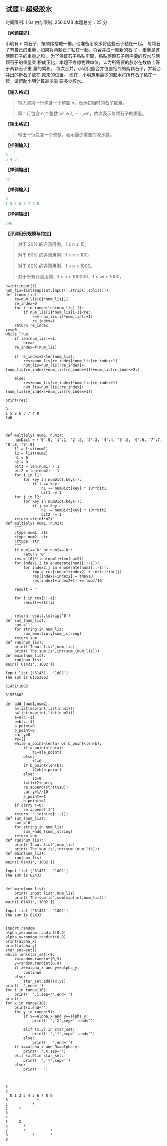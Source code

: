 ## 试题 I: 超级胶水

时间限制: 1.0s 内存限制: 256.0MB 本题总分：25 分

**【问题描述】**

小明有 n 颗石子，按顺序摆成一排。他准备用胶水将这些石子粘在一起。
每颗石子有自己的重量，如果将两颗石子粘在一起，将合并成一颗新的石
子，重量是这两颗石子的重量之和。
为了保证石子粘贴牢固，粘贴两颗石子所需要的胶水与两颗石子的重量乘
积成正比，本题不考虑物理单位，认为所需要的胶水在数值上等于两颗石子重
量的乘积。
每次合并，小明只能合并位置相邻的两颗石子，并将合并出的新石子放在
原来的位置。
现在，小明想用最少的胶水将所有石子粘在一起，请帮助小明计算最少需
要多少胶水。

**【输入格式】**

> 输入的第一行包含一个整数 n，表示初始时的石子数量。
>
> 第二行包含 n 个整数 w1,w2, · · · ,wn，依次表示每颗石子的重量。

**【输出格式】**

> 输出一行包含一个整数，表示最少需要的胶水数。

**【样例输入】**

```python
3
3 4 5
```

**【样例输出】**

```python
47
```

**【样例输入】**

```python
8
1 5 2 6 3 7 4 8
```

**【样例输出】**

```python
546
```

**【评测用例规模与约定】**

> 对于 20% 的评测用例，1 ≤ n ≤ 15。
>
> 对于 60% 的评测用例，1 ≤ n ≤ 100。
>
> 对于 80% 的评测用例，1 ≤ n ≤ 1000。
>
> 对于所有评测用例，1 ≤ n ≤ 100000，1 ≤ wi ≤ 1000。


```
n=int(input())
num_lis=list(map(int,input().strip().split()))
def f(num_lis):
    re=num_lis[0]*num_lis[1]
    re_index=0
    for i in range(len(num_lis)-1):
        if num_lis[i]*num_lis[i+1]<re:
            re= num_lis[i]*num_lis[i+1]
            re_index=i
    return re_index
res=0
while True:
    if len(num_lis)==1:
        break
    re_index=f(num_lis)
    
    if re_index+2<len(num_lis):
        res+=num_lis[re_index]*num_lis[re_index+1]
        num_lis=num_lis[:re_index]+[num_lis[re_index]+num_lis[re_index+1]]+num_lis[re_index+2:]
        
    else:
        res+=num_lis[re_index]*num_lis[re_index+1]
        num_lis=num_lis[:re_index]+[num_lis[re_index]+num_lis[re_index+1]]
        
print(res)
```

    8
    1 5 2 6 3 7 4 8
    546



```

```


```

```


```
def multiply( num1, num2):
    numDict = {'0':0, '1':1, '2':2, '3':3, '4':4, '5':5, '6':6, '7':7, '8':8, '9':9}
    l1 = list(num1)
    l2 = list(num2)
    n1 = 0
    n2 = 0
    bit1 = len(num1) - 1
    bit2 = len(num2) - 1
    for i in l1:
        for key in numDict.keys():
            if i == key:
                n1 += numDict[key] * 10**bit1
                bit1 -= 1
    for j in l2:
        for key in numDict.keys():
            if j == key:
                n2 += numDict[key] * 10**bit2
                bit2 -= 1
    return str(n1*n2)
def multiply( num1, num2):
    """
    :type num1: str
    :type num2: str
    :rtype: str
    """
    if num1=='0' or num2=='0':
        return '0'
    res = [0]*(len(num1)+len(num2))
    for index1,i in enumerate(num1[::-1]):
        for index2,j in enumerate(num2[::-1]):
            tmp = res[index1+index2] + int(i)*int(j)
            res[index1+index2] = tmp%10
            res[index1+index2+1] += tmp//10
                     
    result = ''
        
    for i in res[::-1]:
        result+=str(i)
        
                
    return result.lstrip('0')
def sum_(num_lis):
    sum_='1'
    for string in num_lis:
        sum_=multiply(sum_,string)
    return sum_
def run(num_lis):
    print('Input list',num_lis)
    print('The sum is',int(sum_(num_lis)))
def main(num_lis):
    run(num_lis)
main(['61431','1002'])

```

    Input list ['61431', '1002']
    The sum is 61553862



```
61431*1002
```




    61553862




```
def add_(num1,num2):
    a=list(map(int,list(num1)))
    b=list(map(int,list(num2)))
    a=a[::-1]
    b=b[::-1]
    a_point=0
    b_point=0
    carry=0
    re=[]
    while a_point<len(a) or b_point<len(b):
        if a_point<len(a):
            t1=a[a_point]
        else:
            t1=0
        if b_point<len(b):
            t2=b[b_point]
        else:
            t2=0
        t=t1+t2+carry
        re.append(str(t%10))
        carry=t//10
        a_point+=1
        b_point+=1
    if carry !=0:
        re.append('1')
    return ''.join(re[::-1])
def sum_(num_lis):
    sum_='0'
    for string in num_lis:
        sum_=add_(sum_,string)
    return sum_
def run(num_lis):
    print('Input list',num_lis)
    print('The sum is',int(sum_(num_lis)))
def main(num_lis):
    run(num_lis)
main(['61431','1002'])
```

    Input list ['61431', '1002']
    The sum is 62433



```

```


```
def main(num_lis):
    print('Input list',num_lis)
    print('The sum is',sum(map(int,num_lis)))
main(['61431','1002'])
```

    Input list ['61431', '1002']
    The sum is 62433



```

```


```
import random 
alpha_x=random.randint(0,9)
alpha_y=random.randint(0,9)
print(alpha_x)
print(alpha_y)
star_set=set()
while len(star_set)<8:
    x=random.randint(0,9)
    y=random.randint(0,9)
    if x==alpha_x and y==alpha_y:
        continue
    else:
        star_set.add((x,y))
print(' ',end='')
for i in range(10):
    print(' ',i,sep='',end='')
print()
for x in range(10):
    print(x,end='')
    for y in range(9):
        if x==alpha_x and y==alpha_y:
            print(' ','X',sep='',end='')
        
        elif (x,y) in star_set:
            print(' ','*',sep='',end='')
        else:
            print('  ',end='')
    if x==alpha_x and 9==alpha_y:
        print(' ',X,sep='')
    elif (x,9)in star_set:
        print(' ','*',sep='')
    else:
        print('  ')
            
        
```

    5
    2
      0 1 2 3 4 5 6 7 8 9
    0             *      
    1           *        
    2     *              
    3                    
    4                    
    5     X              
    6       *            
    7       *           *
    8           *       *
    9                    
